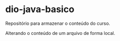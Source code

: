 # dio-java-basico
Repositório para armazenar o conteúdo do curso. 

Alterando o conteúdo de um arquivo de forma local. 